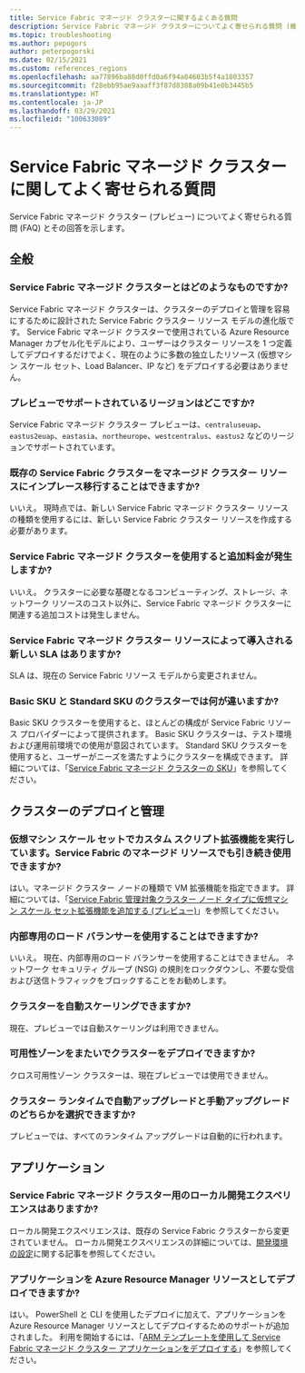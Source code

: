 ```yaml
---
title: Service Fabric マネージド クラスターに関するよくある質問
description: Service Fabric マネージド クラスターについてよく寄せられる質問 (機能、ユース ケース、一般的なシナリオなど)。
ms.topic: troubleshooting
ms.author: pepogors
author: peterpogorski
ms.date: 02/15/2021
ms.custom: references_regions
ms.openlocfilehash: aa77896ba88d0ffd0a6f94a84603b5f4a1803357
ms.sourcegitcommit: f28ebb95ae9aaaff3f87d8388a09b41e0b3445b5
ms.translationtype: HT
ms.contentlocale: ja-JP
ms.lasthandoff: 03/29/2021
ms.locfileid: "100633089"
---
```

# <a name="service-fabric-managed-clusters-frequently-asked-questions"></a>Service Fabric マネージド クラスターに関してよく寄せられる質問

Service Fabric マネージド クラスター (プレビュー) についてよく寄せられる質問 (FAQ) とその回答を示します。

## <a name="general"></a>全般

### <a name="what-are-service-fabric-managed-clusters"></a>Service Fabric マネージド クラスターとはどのようなものですか?

Service Fabric マネージド クラスターは、クラスターのデプロイと管理を容易にするために設計された Service Fabric クラスター リソース モデルの進化版です。 Service Fabric マネージド クラスターで使用されている Azure Resource Manager カプセル化モデルにより、ユーザーはクラスター リソースを 1 つ定義してデプロイするだけでよく、現在のように多数の独立したリソース (仮想マシン スケール セット、Load Balancer、IP など) をデプロイする必要はありません。

### <a name="what-regions-are-supported-in-the-preview"></a>プレビューでサポートされているリージョンはどこですか?

Service Fabric マネージド クラスター プレビューは、`centraluseuap`、`eastus2euap`、`eastasia`、`northeurope`、`westcentralus`、`eastus2` などのリージョンでサポートされています。

### <a name="can-i-do-an-in-place-migration-of-my-existing-service-fabric-cluster-to-a-managed-cluster-resource"></a>既存の Service Fabric クラスターをマネージド クラスター リソースにインプレース移行することはできますか?

いいえ。 現時点では、新しい Service Fabric マネージド クラスター リソースの種類を使用するには、新しい Service Fabric クラスター リソースを作成する必要があります。

### <a name="is-there-an-additional-cost-for-service-fabric-managed-clusters"></a>Service Fabric マネージド クラスターを使用すると追加料金が発生しますか?

いいえ。 クラスターに必要な基礎となるコンピューティング、ストレージ、ネットワーク リソースのコスト以外に、Service Fabric マネージド クラスターに関連する追加コストは発生しません。

### <a name="is-there-a-new-sla-introduced-by-the-service-fabric-managed-cluster-resource"></a>Service Fabric マネージド クラスター リソースによって導入される新しい SLA はありますか?

SLA は、現在の Service Fabric リソース モデルから変更されません。

### <a name="what-is-the-difference-between-a-basic-and-standard-sku-cluster"></a>Basic SKU と Standard SKU のクラスターでは何が違いますか?

Basic SKU クラスターを使用すると、ほとんどの構成が Service Fabric リソース プロバイダーによって提供されます。 Basic SKU クラスターは、テスト環境および運用前環境での使用が意図されています。 Standard SKU クラスターを使用すると、ユーザーがニーズを満たすようにクラスターを構成できます。 詳細については、「[Service Fabric マネージド クラスターの SKU](./overview-managed-cluster.md#service-fabric-managed-cluster-skus)」を参照してください。

## <a name="cluster-deployment-and-management"></a>クラスターのデプロイと管理

### <a name="i-run-custom-script-extensions-on-my-virtual-machine-scale-set-can-i-continue-to-do-that-with-a-managed-service-fabric-resource"></a>仮想マシン スケール セットでカスタム スクリプト拡張機能を実行しています。Service Fabric のマネージド リソースでも引き続き使用できますか?

はい。マネージド クラスター ノードの種類で VM 拡張機能を指定できます。 詳細については、「[Service Fabric 管理対象クラスター ノード タイプに仮想マシン スケール セット拡張機能を追加する (プレビュー)](how-to-managed-cluster-vmss-extension.md)」を参照してください。

### <a name="i-want-to-have-an-internal-only-load-balancer-is-that-possible"></a>内部専用のロード バランサーを使用することはできますか?

いいえ。 現在、内部専用のロード バランサーを使用することはできません。 ネットワーク セキュリティ グループ (NSG) の規則をロックダウンし、不要な受信および送信トラフィックをブロックすることをお勧めします。

### <a name="can-i-autoscale-my-cluster"></a>クラスターを自動スケーリングできますか?

現在、プレビューでは自動スケーリングは利用できません。

### <a name="can-i-deploy-my-cluster-across-availability-zones"></a>可用性ゾーンをまたいでクラスターをデプロイできますか?

クロス可用性ゾーン クラスターは、現在プレビューでは使用できません。

### <a name="can-i-select-between-automatic-and-manual-upgrades-for-my-cluster-runtime"></a>クラスター ランタイムで自動アップグレードと手動アップグレードのどちらかを選択できますか?

プレビューでは、すべてのランタイム アップグレードは自動的に行われます。

## <a name="applications"></a>アプリケーション

### <a name="is-there-a-local-development-experience-for-service-fabric-managed-clusters"></a>Service Fabric マネージド クラスター用のローカル開発エクスペリエンスはありますか?

ローカル開発エクスペリエンスは、既存の Service Fabric クラスターから変更されていません。 ローカル開発エクスペリエンスの詳細については、[開発環境の設定](./service-fabric-get-started.md)に関する記事を参照してください。

### <a name="can-i-deploy-my-applications-as-an-azure-resource-manager-resource"></a>アプリケーションを Azure Resource Manager リソースとしてデプロイできますか?

はい。 PowerShell と CLI を使用したデプロイに加えて、アプリケーションを Azure Resource Manager リソースとしてデプロイするためのサポートが追加されました。 利用を開始するには、「[ARM テンプレートを使用して Service Fabric マネージド クラスター アプリケーションをデプロイする](how-to-managed-cluster-app-deployment-template.md)」を参照してください。
